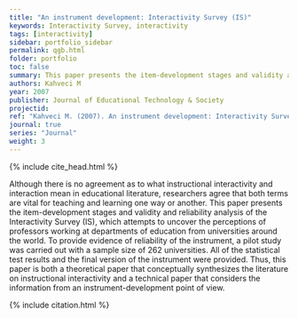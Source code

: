 ```yaml
---
title: "An instrument development: Interactivity Survey (IS)"
keywords: Interactivity Survey, interactivity
tags: [interactivity]
sidebar: portfolio_sidebar
permalink: qgb.html
folder: portfolio
toc: false
summary: This paper presents the item-development stages and validity and reliability analysis of the Interactivity Survey (IS).
authors: Kahveci M
year: 2007
publisher: Journal of Educational Technology & Society
projectid:
ref: "Kahveci M. (2007). An instrument development: Interactivity Survey (IS). <i>Journal of Educational Technology & Society, 10</i>(3), 163-174."
journal: true
series: "Journal"
weight: 3
---
```


{% include cite_head.html %}

Although there is no agreement as to what instructional interactivity and interaction mean in educational literature, researchers agree that both terms are vital for teaching and learning one way or another. This paper presents the item-development stages and validity and reliability analysis of the Interactivity Survey (IS), which attempts to uncover the perceptions of professors working at departments of education from universities around the world. To provide evidence of reliability of the instrument, a pilot study was carried out with a sample size of 262 universities. All of the statistical test results and the final version of the instrument were provided. Thus, this paper is both a theoretical paper that conceptually synthesizes the literature on instructional interactivity and a technical paper that considers the information from an instrument-development point of view.

{% include citation.html %}